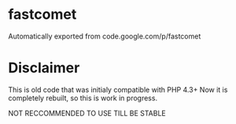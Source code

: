 # fastcomet
Automatically exported from code.google.com/p/fastcomet

# Disclaimer
This is old code that was initialy compatible with PHP 4.3+
Now it is completely rebuilt, so this is work in progress.

NOT RECCOMMENDED TO USE TILL BE STABLE

